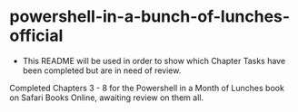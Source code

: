 # powershell-in-a-bunch-of-lunches-official

- This README will be used in order to show which Chapter Tasks have been completed but are in need of review.

Completed Chapters 3 - 8 for the  Powershell in a Month of Lunches book on Safari Books Online, awaiting review on them all.